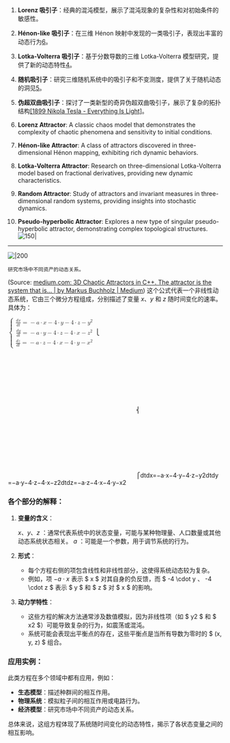 1. **Lorenz 吸引子**：经典的混沌模型，展示了混沌现象的复杂性和对初始条件的敏感性。
    
2. **Hénon-like 吸引子**：在三维 Hénon 映射中发现的一类吸引子，表现出丰富的动态行为[6](https://www.researchgate.net/publication/263979733_THREE-DIMENSIONAL_HENON-LIKE_MAPS_AND_WILD_LORENZ-LIKE_ATTRACTORS)。
    
3. **Lotka-Volterra 吸引子**：基于分数导数的三维 Lotka-Volterra 模型研究，提供了新的动态特性[4](https://www.sciencedirect.com/science/article/abs/pii/S0378475423001428)。
    
4. **随机吸引子**：研究三维随机系统中的吸引子和不变测度，提供了关于随机动态的洞见[5](https://www.aimsciences.org/article/doi/10.3934/dcdss.2023002)。
    
5. **伪超双曲吸引子**：探讨了一类新型的奇异伪超双曲吸引子，展示了复杂的拓扑结构[[1899 Nikola Tesla - Everything Is Light]](https://arxiv.org/pdf/1510.02252)。

1. **Lorenz Attractor**: A classic chaos model that demonstrates the complexity of chaotic phenomena and sensitivity to initial conditions.

2. **Hénon-like Attractor**: A class of attractors discovered in three-dimensional Hénon mapping, exhibiting rich dynamic behaviors.

3. **Lotka-Volterra Attractor**: Research on three-dimensional Lotka-Volterra model based on fractional derivatives, providing new dynamic characteristics.

4. **Random Attractor**: Study of attractors and invariant measures in three-dimensional random systems, providing insights into stochastic dynamics.

5. **Pseudo-hyperbolic Attractor**: Explores a new type of singular pseudo-hyperbolic attractor, demonstrating complex topological structures.
![150|](https://i.imgur.com/1xNbF4w.webp)





---


![|200](https://miro.medium.com/v2/resize:fit:1200/0*WcFAUaxttDKU6Izb.jpeg)
```
研究市场中不同资产的动态关系。
```
(Source:  [medium.com: 3D Chaotic Attractors in C++. The attractor is the system that is… | by Markus Buchholz | Medium](https://markus-x-buchholz.medium.com/3d-chaotic-attractors-in-c-c8112ac147cc))
这个公式代表一个非线性动态系统，它由三个微分方程组成，分别描述了变量 $x$、$y$ 和 $z$ 随时间变化的速率。具体为：

<math><semantics><mrow><mo>{</mo><mtable><mtr><mtd><mstyle><mrow><mfrac><mrow><mi>d</mi><mi>x</mi></mrow><mrow><mi>d</mi><mi>t</mi></mrow></mfrac><mo>=</mo><mo>−</mo><mi>a</mi><mo>⋅</mo><mi>x</mi><mo>−</mo><mn>4</mn><mo>⋅</mo><mi>y</mi><mo>−</mo><mn>4</mn><mo>⋅</mo><mi>z</mi><mo>−</mo><msup><mi>y</mi><mn>2</mn></msup></mrow></mstyle></mtd></mtr><mtr><mtd><mstyle><mrow><mfrac><mrow><mi>d</mi><mi>y</mi></mrow><mrow><mi>d</mi><mi>t</mi></mrow></mfrac><mo>=</mo><mo>−</mo><mi>a</mi><mo>⋅</mo><mi>y</mi><mo>−</mo><mn>4</mn><mo>⋅</mo><mi>z</mi><mo>−</mo><mn>4</mn><mo>⋅</mo><mi>x</mi><mo>−</mo><msup><mi>z</mi><mn>2</mn></msup></mrow></mstyle></mtd></mtr><mtr><mtd><mstyle><mrow><mfrac><mrow><mi>d</mi><mi>z</mi></mrow><mrow><mi>d</mi><mi>t</mi></mrow></mfrac><mo>=</mo><mo>−</mo><mi>a</mi><mo>⋅</mo><mi>z</mi><mo>−</mo><mn>4</mn><mo>⋅</mo><mi>x</mi><mo>−</mo><mn>4</mn><mo>⋅</mo><mi>y</mi><mo>−</mo><msup><mi>x</mi><mn>2</mn></msup></mrow></mstyle></mtd></mtr></mtable></mrow><annotation>\begin{cases} \frac{dx}{dt} = -a \cdot x - 4 \cdot y - 4 \cdot z - y^2 \\ \frac{dy}{dt} = -a \cdot y - 4 \cdot z - 4 \cdot x - z^2 \\ \frac{dz}{dt} = -a \cdot z - 4 \cdot x - 4 \cdot y - x^2 \end{cases}</annotation></semantics></math>⎩<svg><path></path></svg>⎨<svg><path></path></svg>⎧​dtdx​=−a⋅x−4⋅y−4⋅z−y2dtdy​=−a⋅y−4⋅z−4⋅x−z2dtdz​=−a⋅z−4⋅x−4⋅y−x2​

### 各个部分的解释：

1. **变量的含义**：
    
   $x  、y  、 z$ ：通常代表系统中的状态变量，可能与某种物理量、人口数量或其他动态系统状态相关。
    $a$ ：可能是一个参数，用于调节系统的行为。
2. **形式**：
    
    - 每个方程右侧的项包含线性和非线性部分，这使得系统动态较为复杂。
    - 例如，项 $-a \cdot x$ 表示 $ x $ 对其自身的负反馈，而 $ -4 \cdot y $、$ -4 \cdot z $ 表示 $ y $ 和 $ z $ 对 $ x $ 的影响。
3. **动力学特性**：
    
    - 这些方程的解决方法通常涉及数值模拟，因为非线性项（如 $ y2 $ 和 $ x2 $）可能导致复杂的行为，如震荡或混沌。
    - 系统可能会表现出平衡点的存在，这些平衡点是当所有导数为零时的 $ (x, y, z) $ 组合。

### 应用实例：

此类方程在多个领域中都有应用，例如：

- **生态模型**：描述种群间的相互作用。
- **物理系统**：模拟粒子间的相互作用或电路行为。
- **经济模型**：研究市场中不同资产的动态关系。

总体来说，这组方程体现了系统随时间变化的动态特性，揭示了各状态变量之间的相互影响。